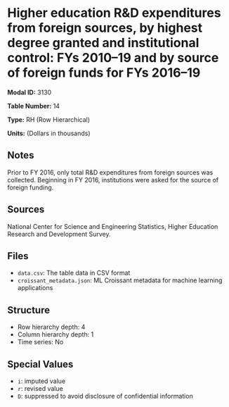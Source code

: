 # Higher education R&D expenditures from foreign sources, by highest degree granted and institutional control: FYs 2010–19 and by source of foreign funds for FYs 2016–19

**Modal ID:** 3130

**Table Number:** 14

**Type:** RH (Row Hierarchical)

**Units:** (Dollars in thousands)

## Notes

Prior to FY 2016, only total R&D expenditures from foreign sources was collected. Beginning in FY 2016, institutions were asked for the source of foreign funding.

## Sources

National Center for Science and Engineering Statistics, Higher Education Research and Development Survey.

## Files

- `data.csv`: The table data in CSV format
- `croissant_metadata.json`: ML Croissant metadata for machine learning applications

## Structure

- Row hierarchy depth: 4
- Column hierarchy depth: 1
- Time series: No

## Special Values

- `i`: imputed value
- `r`: revised value
- `D`: suppressed to avoid disclosure of confidential information
